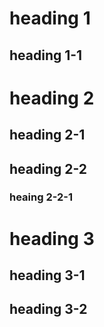 # heading 1

## heading 1-1

# heading 2

## heading 2-1

## heading 2-2

### heaing 2-2-1

# heading 3

## heading 3-1

## heading 3-2

